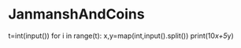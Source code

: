 # JanmanshAndCoins
t=int(input())
for i in range(t):
    x,y=map(int,input().split())
    print(10*x+5*y)
